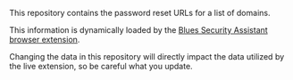 This repository contains the password reset URLs for a list of domains.

This information is dynamically loaded by the [Blues Security Assistant browser extension](https://addons.mozilla.org/en-US/firefox/addon/blues-security-assistant/).

Changing the data in this repository will directly impact the data utilized by the live extension, so be careful what you update.
